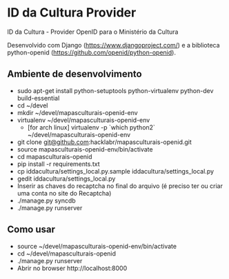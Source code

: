 ID da Cultura Provider
======================

ID da Cultura - Provider OpenID para o Ministério da Cultura

Desenvolvido com Django (https://www.djangoproject.com/) e a biblioteca python-openid (https://github.com/openid/python-openid).

Ambiente de desenvolvimento
---------------------------

- sudo apt-get install python-setuptools python-virtualenv python-dev build-essential
- cd ~/devel
- mkdir ~/devel/mapasculturais-openid-env
- virtualenv ~/devel/mapasculturais-openid-env
  -  [for arch linux] virtualenv -p \`which python2\`  ~/devel/mapasculturais-openid-env
- git clone git@github.com:hacklabr/mapasculturais-openid.git
- source mapasculturais-openid-env/bin/activate
- cd mapasculturais-openid
- pip install -r requirements.txt
- cp iddacultura/settings_local.py.sample iddacultura/settings_local.py
- gedit iddacultura/settings_local.py
- Inserir as chaves do recaptcha no final do arquivo (é preciso ter ou criar uma conta no site do Recaptcha)
- ./manage.py syncdb
- ./manage.py runserver

Como usar
---------

- source ~/devel/mapasculturais-openid-env/bin/activate
- cd ~/devel/mapasculturais-openid
- ./manage.py runserver
- Abrir no browser http://localhost:8000
